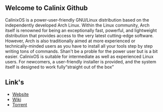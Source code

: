 ## Welcome to Calinix Github

CalinixOS is a power-user-friendly GNU/Linux distribution based on the independently developed Arch Linux. Within the Linux community, Arch itself is renowned for being an exceptionally fast, powerful, and lightweight distribution that provides access to the very latest cutting-edge software. However, Arch is also traditionally aimed at more experienced or technically-minded users as you have to install all your tools step by step writing tons of commands. Shan't be a proble for the power user but is a bit easier. CalinixOS is suitable for intermediate as well as experienced Linux users. For newcomers, a user-friendly installer is provided, and the system itself is designed to work fully“straight out of the box”

## Link's
- [Website](https://get.calinix.tech/)
- [Wiki](https://wiki.calinix.tech)
- [Torrent](https://fosstorrents.com/distributions/calinix-os/)
